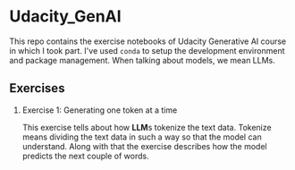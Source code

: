 # Udacity_GenAI

This repo contains the exercise notebooks of Udacity Generative AI course in which I took part. I've used `conda` to setup the development environment and package management. When talking about models, we mean LLMs. 

## Exercises

1. Exercise 1: Generating one token at a time

    This exercise tells about how **LLM**s tokenize the text data. Tokenize means dividing the text data in such a way so that the model can understand. Along with that the exercise describes how the model predicts the next couple of words.